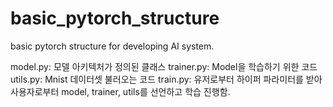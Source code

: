 # basic_pytorch_structure
basic pytorch structure for developing AI system.

model.py: 모델 아키텍처가 정의된 클래스
trainer.py: Model을 학습하기 위한 코드
utils.py: Mnist 데이터셋 불러오는 코드
train.py: 유저로부터 하이퍼 파라미터를 받아사용자로부터 model, trainer, utils를 선언하고 학습 진행함.
